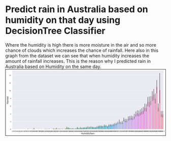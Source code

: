 # Predict rain in Australia based on humidity on that day using DecisionTree Classifier
Where the humidity is high there is more moisture in the air and so more chance of clouds which increases the chance of rainfall.
Here also in this graph from the dataset we can see that when humidity increases the amount of rainfall increases. This is the reason why I predicted rain in Australia based on Humidity on the same day.
<img src="images/pic1.png" border="1">
